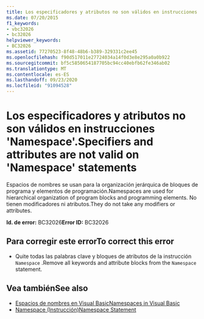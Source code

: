 ```yaml
---
title: Los especificadores y atributos no son válidos en instrucciones 'Namespace'.
ms.date: 07/20/2015
f1_keywords:
- vbc32026
- bc32026
helpviewer_keywords:
- BC32026
ms.assetid: 77270523-8f48-48b6-b389-329331c2ee45
ms.openlocfilehash: f90d517011e27724034a14f0d3e8e295a0a0b922
ms.sourcegitcommit: bf5c5850654187705bc94cc40ebfb62fe346ab02
ms.translationtype: MT
ms.contentlocale: es-ES
ms.lasthandoff: 09/23/2020
ms.locfileid: "91094528"
---
```

# <a name="specifiers-and-attributes-are-not-valid-on-namespace-statements"></a><span data-ttu-id="863ab-102">Los especificadores y atributos no son válidos en instrucciones 'Namespace'.</span><span class="sxs-lookup"><span data-stu-id="863ab-102">Specifiers and attributes are not valid on 'Namespace' statements</span></span>

<span data-ttu-id="863ab-103">Espacios de nombres se usan para la organización jerárquica de bloques de programa y elementos de programación.</span><span class="sxs-lookup"><span data-stu-id="863ab-103">Namespaces are used for hierarchical organization of program blocks and programming elements.</span></span> <span data-ttu-id="863ab-104">No tienen modificadores ni atributos.</span><span class="sxs-lookup"><span data-stu-id="863ab-104">They do not take any modifiers or attributes.</span></span>  
  
 <span data-ttu-id="863ab-105">**Id. de error:** BC32026</span><span class="sxs-lookup"><span data-stu-id="863ab-105">**Error ID:** BC32026</span></span>  
  
## <a name="to-correct-this-error"></a><span data-ttu-id="863ab-106">Para corregir este error</span><span class="sxs-lookup"><span data-stu-id="863ab-106">To correct this error</span></span>  
  
- <span data-ttu-id="863ab-107">Quite todas las palabras clave y bloques de atributos de la instrucción `Namespace` .</span><span class="sxs-lookup"><span data-stu-id="863ab-107">Remove all keywords and attribute blocks from the `Namespace` statement.</span></span>  
  
## <a name="see-also"></a><span data-ttu-id="863ab-108">Vea también</span><span class="sxs-lookup"><span data-stu-id="863ab-108">See also</span></span>

- [<span data-ttu-id="863ab-109">Espacios de nombres en Visual Basic</span><span class="sxs-lookup"><span data-stu-id="863ab-109">Namespaces in Visual Basic</span></span>](../programming-guide/program-structure/namespaces.md)
- [<span data-ttu-id="863ab-110">Namespace (Instrucción)</span><span class="sxs-lookup"><span data-stu-id="863ab-110">Namespace Statement</span></span>](../language-reference/statements/namespace-statement.md)
